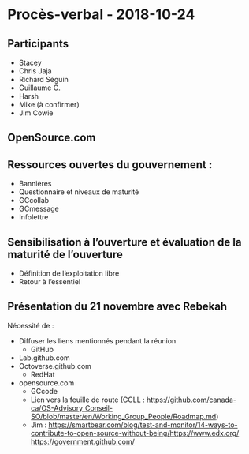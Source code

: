 # Procès-verbal - 2018-10-24 

## Participants
* Stacey
* Chris Jaja
* Richard Séguin
* Guillaume C.
* Harsh
* Mike (à confirmer)
* Jim Cowie

## OpenSource.com

## Ressources ouvertes du gouvernement :
* Bannières
* Questionnaire et niveaux de maturité
* GCcollab
* GCmessage
* Infolettre

## Sensibilisation à l’ouverture et évaluation de la maturité de l’ouverture
* Définition de l’exploitation libre
* Retour à l’essentiel

## Présentation du 21 novembre avec Rebekah
Nécessité de :
* Diffuser les liens mentionnés pendant la réunion
  * GitHub
* Lab.github.com
* Octoverse.github.com
  * RedHat
* opensource.com
  * GCcode
  * Lien vers la feuille de route (CCLL : https://github.com/canada-ca/OS-Advisory_Conseil-SO/blob/master/en/Working_Group_People/Roadmap.md)
  * Jim : https://smartbear.com/blog/test-and-monitor/14-ways-to-contribute-to-open-source-without-being/https://www.edx.org/
https://government.github.com/
